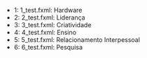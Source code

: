 - 1: 1_test.fxml: Hardware
- 2: 2_test.fxml: Liderança
- 3: 3_test.fxml: Criatividade
- 4: 4_test.fxml: Ensino
- 5: 5_test.fxml: Relacionamento Interpessoal
- 6: 6_test.fxml: Pesquisa
